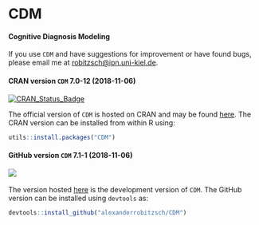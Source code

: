 # CDM
#### Cognitive Diagnosis Modeling


If you use `CDM` and have suggestions for improvement or have found bugs, please email me at robitzsch@ipn.uni-kiel.de.

#### CRAN version `CDM` 7.0-12 (2018-11-06)


[![CRAN_Status_Badge](http://www.r-pkg.org/badges/version-last-release/CDM)](https://cran.r-project.org/package=CDM)
&#160;&#160;


The official version of `CDM` is hosted on CRAN and may be found [here](https://cran.r-project.org/package=CDM). 
The CRAN version can be installed from within R using:

```r
utils::install.packages("CDM")
```

#### GitHub version `CDM` 7.1-1 (2018-11-06)

[![](https://img.shields.io/badge/github%20version-7.1--1-orange.svg)](https://github.com/alexanderrobitzsch/CDM)&#160;&#160;

The version hosted [here](https://github.com/alexanderrobitzsch/CDM) is the development version of `CDM`. 
The GitHub version can be installed using `devtools` as:

```r
devtools::install_github("alexanderrobitzsch/CDM")
```
